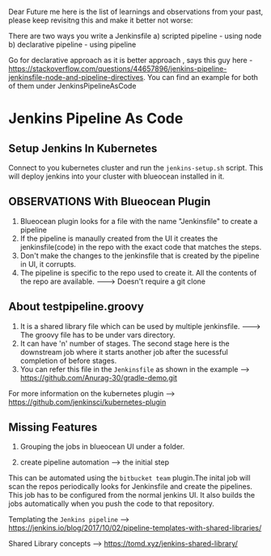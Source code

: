 Dear Future me here is the list of learnings and observations from your past, please keep revisitng this and make it better not worse:

There are two ways you write a Jenkinsfile
a) scripted pipeline - using node
b) declarative pipeline - using pipeline

Go for declarative approach as it is better approach , says this guy here - https://stackoverflow.com/questions/44657896/jenkins-pipeline-jenkinsfile-node-and-pipeline-directives. You can find an example for both of them under JenkinsPipelineAsCode

# Jenkins Pipeline As Code

## Setup Jenkins In Kubernetes

Connect to you kubernetes cluster and run the `jenkins-setup.sh` script. This will deploy jenkins into your cluster with blueocean installed in it.

## OBSERVATIONS With Blueocean Plugin


1. Blueocean plugin looks for a file with the name "Jenkinsfile" to create a pipeline 
2. If the pipeline is manaully created from the UI it creates the jenkinsfile(code) in the repo with the exact code that matches the steps.
3. Don't make the changes to the jenkinsfile that is created by the pipeline in UI, it corrupts.
4. The pipeline is specific to the repo used to create it. All the contents of the repo are available. ---> Doesn't require a git clone

## About testpipeline.groovy

1. It is a shared library file which can be used by multiple jenkinsfile. ---> The groovy file has to be under vars directory.
2. It can have 'n' number of stages. The second stage here is the downstream job where it starts another job after the sucessful completion of before stages.
3. You can refer this file in the `Jenkinsfile` as shown in the example --> https://github.com/Anurag-30/gradle-demo.git

For more information on the kubernetes plugin  --> https://github.com/jenkinsci/kubernetes-plugin



## Missing Features

1. Grouping the jobs in blueocean UI under a folder.

2. create pipeline automation --> the initial step

This can be automated using the `bitbucket team` plugin.The inital job will scan the repos periodically looks for Jenkinsfile and create the pipelines. This job has to be configured from the normal jenkins UI. It also builds the jobs automatically when you push the code to that repository.


Templating the `Jenkins pipeline` --> https://jenkins.io/blog/2017/10/02/pipeline-templates-with-shared-libraries/

Shared Library concepts --> https://tomd.xyz/jenkins-shared-library/

